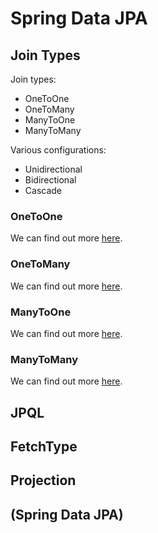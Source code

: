 # Spring Data JPA

## Join Types

Join types:
- OneToOne
- OneToMany
- ManyToOne
- ManyToMany

Various configurations:
- Unidirectional
- Bidirectional
- Cascade

### OneToOne

We can find out more [here](https://www.baeldung.com/jpa-one-to-one).

### OneToMany

We can find out more [here](https://www.baeldung.com/hibernate-one-to-many).

### ManyToOne

We can find out more [here](https://www.baeldung.com/hibernate-one-to-many).

### ManyToMany

We can find out more [here](https://www.baeldung.com/jpa-many-to-many).

## JPQL

## FetchType

## Projection

## (Spring Data JPA)